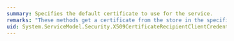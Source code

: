 ```yaml
---
summary: Specifies the default certificate to use for the service.
remarks: "These methods get a certificate from the store in the specified location that matches specified parameters.  \n  \n For bindings that use certificate-based message security, this certificate is used to encrypt messages to the service and is expected to be used by the service for signing replies to the client."
uid: System.ServiceModel.Security.X509CertificateRecipientClientCredential.SetDefaultCertificate*
---
```

